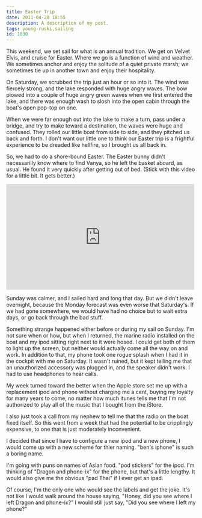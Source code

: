 ```yaml
---
title: Easter Trip
date: 2011-04-28 18:55
description: A description of my post.
tags: young-ruski,sailing
id: 1030
---
```

This weekend, we set sail for what is an annual tradition.  We get on Velvet Elvis, and cruise for Easter.  Where we go is a function of wind and weather.  We sometimes anchor and enjoy the solitude of a quiet private marsh; we sometimes tie up in another town and enjoy their hospitality.

On Saturday, we scrubbed the trip just an hour or so into it.  The wind was fiercely strong, and the lake responded with huge angry waves.  The bow plowed into a couple of huge angry green waves when we first entered the lake, and there was enough wash to slosh into the open cabin through the boat's open pop-top on one.

When we were far enough out into the lake to make a turn, pass under a bridge, and try to make toward a destination, the waves were huge and confused.  They rolled our little boat from side to side, and they pitched us back and forth.  I don't want our little one to think our Easter trip is a frightful experience to be dreaded like hellfire, so I brought us all back in.

So, we had to do a shore-bound Easter.  The Easter bunny didn't necessarilly know where to find Vanya, so he left the basket aboard, as usual.  He found it very quickly after getting out of bed.  (Stick with this video for a little bit.  It gets better.)

<iframe src="http://player.vimeo.com/video/22924722?title=0&amp;byline=0&amp;portrait=0&amp;color=666698" width="500" height="281" frameborder="0"></iframe>

Sunday was calmer, and I sailed hard and long that day.  But we didn't leave overnight, because the Monday forecast was even worse that Saturday's.  If we had gone somewhere, we would have had no choice but to wait extra days, or go back through the bad stuff.

Something strange happened either before or during my sail on Sunday.  I'm not sure when or how, but when I returned, the marine radio installed on the boat and my ipod sitting right next to it were hosed.  I could get both of them to light up the screen, but neither would actually come all the way on and work.  In addition to that, my phone took one rogue splash when I had it in the cockpit with me on Saturday.  It wasn't ruined, but it kept telling me that an unauthorized accessory was plugged in, and the speaker didn't work.  I had to use headphones to hear calls.

My week turned toward the better when the Apple store set me up with a replacement ipod and phone without charging me a cent, buying my loyalty for many years to come, no matter how much itunes tells me that I'm not authorized to play all of the music that I bought from the iStore.

I also just took a call from my nephew to tell me that the radio on the boat fixed itself.  So this went from a week that had the potential to be cripplingly expensive, to one that is just moderately inconvenient.

I decided that since I have to configure a new ipod and a new phone, I would come up with a new scheme for thier naming.  "ben's iphone" is such a boring name.

I'm going with puns on names of Asian food.  "pod stickers" for the ipod.  I'm thinking of "Dragon and phone-ix" for the phone, but that's a little lengthy.  It would also give me the obvious "pad Thai" if I ever get an ipad.

Of course, I'm the only one who would see the labels and get the joke.  It's not like I would walk around the house saying, "Honey, did you see where I left Dragon and phone-ix?"  I would still just say, "Did you see where I left my phone?"